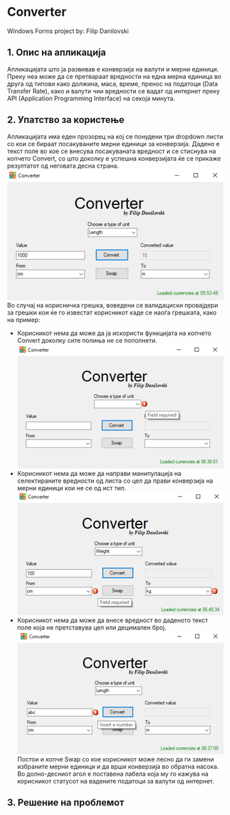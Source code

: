 # Converter
Windows Forms project by: Filip Danilovski
## 1. Опис на апликација
Апликацијата што ја развивав е конверзија на валути и мерни единици. Преку неа може да се претвараат вредности на една мерна единица во друга од типови како должина, маса, време, пренос на податоци (Data Transfer Rate), како и валути чии вредности се вадат од интернет преку API (Application Programming Interface) на секоја минута.
## 2. Упатство за користење
Апликацијата има еден прозорец на кој се понудени три dropdown листи со кои се бираат посакуваните мерни единици за конверзија. Дадено е текст поле во кое се внесува посакуваната вредност и се стиснува на копчето Convert, со што доколку е успешна конверзијата ќе се прикаже резултатот од неговата десна страна.
![Converter Windows Form Design](Screenshot1.png)
Во случај на корисничка грешка, воведени се валидациски провајдери за грешки кои ќе го известат корисникот каде се наоѓа грешката, како на пример:
* Корисникот нема да може да ја искористи функцијата на копчето Convert доколку сите полиња не се пополнети.
 ![Converter Windows Form Design](Screenshot2.png)
* Корисникот нема да може да направи манипулација на селектираните вредности од листа со цел да прави конверзија на мерни единици кои не се од ист тип.
 ![Converter Windows Form Design](Screenshot3.png)
* Корисникот нема да може да внесе вредност во даденото текст поле која не претставува цел или децимален број.
 ![Converter Windows Form Design](Screenshot4.png)
Постои и копче Swap со кое корисникот може лесно да ги замени избраните мерни единици и да врши конверзија во обратна насока. Во долно-десниот агол е поставена лабела која му го кажува на корисникот статусот на вадените податоци за валути од интернет.
## 3. Решение на проблемот
